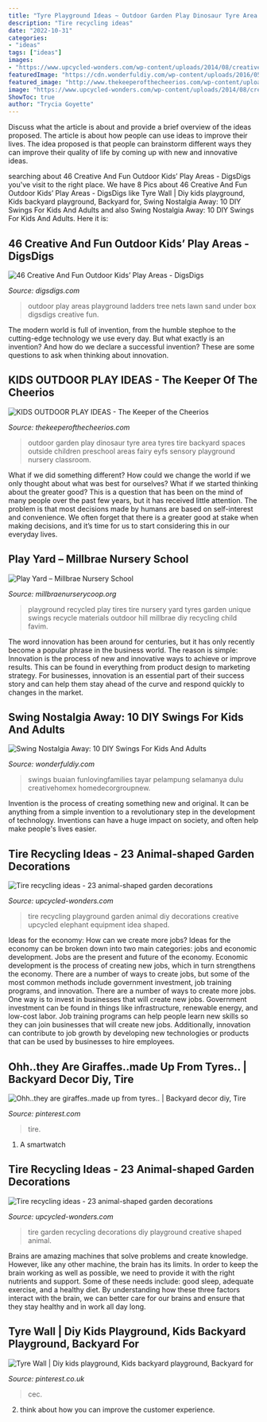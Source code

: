 ```yaml
---
title: "Tyre Playground Ideas ~ Outdoor Garden Play Dinosaur Tyre Area Tyres Tire Backyard Spaces Outside Children Preschool Areas Fairy Eyfs Sensory Playground Nursery Classroom"
description: "Tire recycling ideas"
date: "2022-10-31"
categories:
- "ideas"
tags: ["ideas"]
images:
- "https://www.upcycled-wonders.com/wp-content/uploads/2014/08/creative-diy-tire-frog-playground-kid-idea-green-colour-toud-garden-smile-project.jpg"
featuredImage: "https://cdn.wonderfuldiy.com/wp-content/uploads/2016/05/Homemade-tire-swing.jpg"
featured_image: "http://www.thekeeperofthecheerios.com/wp-content/uploads/2017/03/7cce6ab284fa50e120a21860c50c6a3c.jpg"
image: "https://www.upcycled-wonders.com/wp-content/uploads/2014/08/creative-diy-tire-frog-playground-kid-idea-green-colour-toud-garden-smile-project.jpg"
ShowToc: true
author: "Trycia Goyette"
---
```



Discuss what the article is about and provide a brief overview of the ideas proposed.
The article is about how people can use ideas to improve their lives. The idea proposed is that people can brainstorm different ways they can improve their quality of life by coming up with new and innovative ideas.

	

		
searching about 46 Creative And Fun Outdoor Kids’ Play Areas - DigsDigs you've visit to the right place. We have 8 Pics about 46 Creative And Fun Outdoor Kids’ Play Areas - DigsDigs like Tyre Wall | Diy kids playground, Kids backyard playground, Backyard for, Swing Nostalgia Away: 10 DIY Swings For Kids And Adults and also Swing Nostalgia Away: 10 DIY Swings For Kids And Adults. Here it is:
		
    
## 46 Creative And Fun Outdoor Kids’ Play Areas - DigsDigs

<img loading=lazy src="https://www.digsdigs.com/photos/creative-and-fun-outdoor-kids-play-areas-18.jpg" onerror="this.onerror=null;this.src='https://tse2.mm.bing.net/th?id=OIP.EyXgq3kSlehGQfN9hTdaVAAAAA&amp;pid=15.1';" alt="46 Creative And Fun Outdoor Kids’ Play Areas - DigsDigs">

_Source: digsdigs.com_

>outdoor play areas playground ladders tree nets lawn sand under box digsdigs creative fun. 

	

The modern world is full of invention, from the humble stephoe to the cutting-edge technology we use every day. But what exactly is an invention? And how do we declare a successful invention? These are some questions to ask when thinking about innovation.

    
## KIDS OUTDOOR PLAY IDEAS - The Keeper Of The Cheerios

<img loading=lazy src="http://www.thekeeperofthecheerios.com/wp-content/uploads/2017/03/7cce6ab284fa50e120a21860c50c6a3c.jpg" onerror="this.onerror=null;this.src='https://tse1.mm.bing.net/th?id=OIP.uN8mkcB9LSNFwfFsOOONggHaL2&amp;pid=15.1';" alt="KIDS OUTDOOR PLAY IDEAS - The Keeper of the Cheerios">

_Source: thekeeperofthecheerios.com_

>outdoor garden play dinosaur tyre area tyres tire backyard spaces outside children preschool areas fairy eyfs sensory playground nursery classroom. 

	

What if we did something different?
How could we change the world if we only thought about what was best for ourselves? What if we started thinking about the greater good? This is a question that has been on the mind of many people over the past few years, but it has received little attention. The problem is that most decisions made by humans are based on self-interest and convenience. We often forget that there is a greater good at stake when making decisions, and it’s time for us to start considering this in our everyday lives.

    
## Play Yard – Millbrae Nursery School

<img loading=lazy src="http://www.millbraenurserycoop.org/wp-content/uploads/images/playyard/tires.jpg" onerror="this.onerror=null;this.src='https://tse4.mm.bing.net/th?id=OIP.bkYEeY7XhEIzN-qU0yNDUAHaFj&amp;pid=15.1';" alt="Play Yard – Millbrae Nursery School">

_Source: millbraenurserycoop.org_

>playground recycled play tires tire nursery yard tyres garden unique swings recycle materials outdoor hill millbrae diy recycling child favim. 

	

The word innovation has been around for centuries, but it has only recently become a popular phrase in the business world. The reason is simple: Innovation is the process of new and innovative ways to achieve or improve results. This can be found in everything from product design to marketing strategy. For businesses, innovation is an essential part of their success story and can help them stay ahead of the curve and respond quickly to changes in the market.

    
## Swing Nostalgia Away: 10 DIY Swings For Kids And Adults

<img loading=lazy src="https://cdn.wonderfuldiy.com/wp-content/uploads/2016/05/Homemade-tire-swing.jpg" onerror="this.onerror=null;this.src='https://tse2.mm.bing.net/th?id=OIP.Aetl-Q1GxfbRqGr9VsVSKgHaKt&amp;pid=15.1';" alt="Swing Nostalgia Away: 10 DIY Swings For Kids And Adults">

_Source: wonderfuldiy.com_

>swings buaian funlovingfamilies tayar pelampung selamanya dulu creativehomex homedecorgroupnew. 

	

Invention is the process of creating something new and original. It can be anything from a simple invention to a revolutionary step in the development of technology. Inventions can have a huge impact on society, and often help make people's lives easier.

    
## Tire Recycling Ideas - 23 Animal-shaped Garden Decorations

<img loading=lazy src="https://www.upcycled-wonders.com/wp-content/uploads/2014/08/diy-elephant-upcylced-idea-repurposing-old-tire-creative-playground-kids-equipment.jpg" onerror="this.onerror=null;this.src='https://tse4.mm.bing.net/th?id=OIP.OirH1eGjxU2q8oo2RZoFKAHaFW&amp;pid=15.1';" alt="Tire recycling ideas - 23 animal-shaped garden decorations">

_Source: upcycled-wonders.com_

>tire recycling playground garden animal diy decorations creative upcycled elephant equipment idea shaped. 

	

Ideas for the economy: How can we create more jobs?
Ideas for the economy can be broken down into two main categories: jobs and economic development. Jobs are the present and future of the economy. Economic development is the process of creating new jobs, which in turn strengthens the economy. There are a number of ways to create jobs, but some of the most common methods include government investment, job training programs, and innovation.
There are a number of ways to create more jobs. One way is to invest in businesses that will create new jobs. Government investment can be found in things like infrastructure, renewable energy, and low-cost labor. Job training programs can help people learn new skills so they can join businesses that will create new jobs. Additionally, innovation can contribute to job growth by developing new technologies or products that can be used by businesses to hire employees.

    
## Ohh..they Are Giraffes..made Up From Tyres.. | Backyard Decor Diy, Tire

<img loading=lazy src="https://i.pinimg.com/originals/50/35/3b/50353b7b7e6488747ec52ab8b36c26cd.jpg" onerror="this.onerror=null;this.src='https://tse2.mm.bing.net/th?id=OIP.bMLT0OcrRHcWnVdldsn3UAHaFj&amp;pid=15.1';" alt="Ohh..they are giraffes..made up from tyres.. | Backyard decor diy, Tire">

_Source: pinterest.com_

>tire. 

	

1. A smartwatch

    
## Tire Recycling Ideas - 23 Animal-shaped Garden Decorations

<img loading=lazy src="https://www.upcycled-wonders.com/wp-content/uploads/2014/08/creative-diy-tire-frog-playground-kid-idea-green-colour-toud-garden-smile-project.jpg" onerror="this.onerror=null;this.src='https://tse2.mm.bing.net/th?id=OIP.MOYDX1vslmP53l7sN8H_wgHaF4&amp;pid=15.1';" alt="Tire recycling ideas - 23 animal-shaped garden decorations">

_Source: upcycled-wonders.com_

>tire garden recycling decorations diy playground creative shaped animal. 

	

Brains are amazing machines that solve problems and create knowledge. However, like any other machine, the brain has its limits. In order to keep the brain working as well as possible, we need to provide it with the right nutrients and support. Some of these needs include: good sleep, adequate exercise, and a healthy diet. By understanding how these three factors interact with the brain, we can better care for our brains and ensure that they stay healthy and in work all day long.

    
## Tyre Wall | Diy Kids Playground, Kids Backyard Playground, Backyard For

<img loading=lazy src="https://i.pinimg.com/originals/2e/f9/54/2ef954cf2b1a3fbd95830f3f4f00a009.jpg" onerror="this.onerror=null;this.src='https://tse3.mm.bing.net/th?id=OIP.HpOhl6yag3XilT-ZZPDCEwHaLE&amp;pid=15.1';" alt="Tyre Wall | Diy kids playground, Kids backyard playground, Backyard for">

_Source: pinterest.co.uk_

>cec. 

	

2. think about how you can improve the customer experience.

